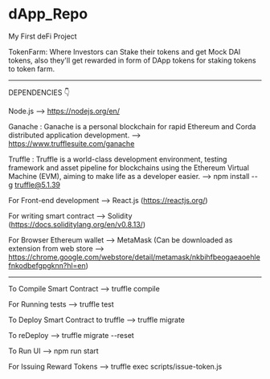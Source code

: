 # dApp_Repo
My First deFi Project

TokenFarm: Where Investors can Stake their tokens and get Mock DAI tokens, also they'll get rewarded in form of DApp tokens for staking tokens to token farm.

----------------------------------------------------------------------------------------------------------------------------------------------------------

DEPENDENCIES 👇

Node.js --> https://nodejs.org/en/

Ganache : Ganache is a personal blockchain for rapid Ethereum and Corda distributed application development. --> https://www.trufflesuite.com/ganache

Truffle : Truffle is a world-class development environment, testing framework and asset pipeline for blockchains using the Ethereum Virtual Machine (EVM), aiming to make life as a developer easier. --> npm install --g truffle@5.1.39

For Front-end development --> React.js (https://reactjs.org/)

For writing smart contract --> Solidity (https://docs.soliditylang.org/en/v0.8.13/)

For Browser Ethereum wallet --> MetaMask (Can be downloaded as extension from web store --> https://chrome.google.com/webstore/detail/metamask/nkbihfbeogaeaoehlefnkodbefgpgknn?hl=en)

----------------------------------------------------------------------------------------------------------------------------------------------------------

To Compile Smart Contract --> truffle compile

For Running tests --> truffle test

To Deploy Smart Contract to truffle --> truffle migrate

To reDeploy --> truffle migrate --reset

To Run UI --> npm run start

For Issuing Reward Tokens --> truffle exec scripts/issue-token.js
